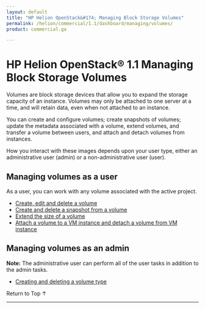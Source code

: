 ```yaml
---
layout: default
title: "HP Helion OpenStack&#174; Managing Block Storage Volumes"
permalink: /helion/commercial/1.1/dashboard/managing/volumes/
product: commercial.ga

---
```

<!--PUBLISHED-->

<script>

function PageRefresh {
onLoad="window.refresh"
}

PageRefresh();

</script>

<!--
<p style="font-size: small;"> <a href="/helion/commercial/1.1/ga1/install/">&#9664; PREV</a> | <a href="/helion/commercial/1.1/ga1/install-overview/">&#9650; UP</a> | <a href="/helion/commercial/1.1/ga1/">NEXT &#9654;</a> 
-->

# HP Helion OpenStack&#174; 1.1 Managing Block Storage Volumes

Volumes are block storage devices that allow you to expand the storage capacity of an instance. Volumes may only be attached to one server at a time, and will retain data, even when not attached to an instance.

You can create and configure volumes; create snapshots of volumes; update the metadata associated with a volume, extend volumes, and transfer a volume between users, and attach and detach volumes from instances.

How you interact with these images depends upon your user type, either an administrative user (admin) or a non-administrative user (user). 

## Managing volumes as a user ##

As a user, you can work with any volume associated with the active project. 

* [Create, edit and delete a volume](/helion/commercial/1.1/dashboard/managing/volume/create/)
* [Create and delete a snapshot from a volume](/helion/commercial/1.1/dashboard/managing/snapshots/create/)
* [Extend the size of a volume](/helion/commercial/1.1/dashboard/managing/volume/extend/)
* [Attach a volume to a VM instance and detach a volume from VM instance](/helion/commercial/1.1/dashboard/managing/volume/attach/)

## <h2>Managing volumes as an admin ##

**Note:** The administrative user can perform all of the user tasks in addition to the admin tasks.

* <a href="#create_volume_type">Creating and deleting a volume type</a></li>

<p><a href="#top" style="padding:14px 0px 14px 0px; text-decoration: none;"> Return to Top &#8593; </a>


----
